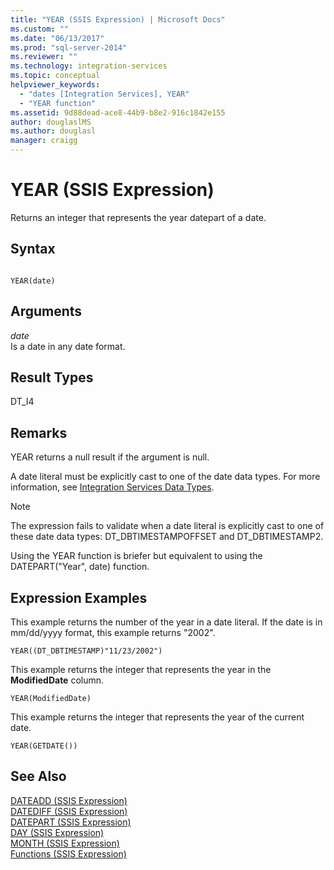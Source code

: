 ```yaml
---
title: "YEAR (SSIS Expression) | Microsoft Docs"
ms.custom: ""
ms.date: "06/13/2017"
ms.prod: "sql-server-2014"
ms.reviewer: ""
ms.technology: integration-services
ms.topic: conceptual
helpviewer_keywords: 
  - "dates [Integration Services], YEAR"
  - "YEAR function"
ms.assetid: 9d88dead-ace8-44b9-b8e2-916c1842e155
author: douglaslMS
ms.author: douglasl
manager: craigg
---
```

# YEAR (SSIS Expression)
  Returns an integer that represents the year datepart of a date.  
  
## Syntax  
  
```  
  
YEAR(date)  
```  
  
## Arguments  
 *date*  
 Is a date in any date format.  
  
## Result Types  
 DT_I4  
  
## Remarks  
 YEAR returns a null result if the argument is null.  
  
 A date literal must be explicitly cast to one of the date data types. For more information, see [Integration Services Data Types](../data-flow/integration-services-data-types.md).  
  
> [!NOTE]  
>  The expression fails to validate when a date literal is explicitly cast to one of these date data types: DT_DBTIMESTAMPOFFSET and DT_DBTIMESTAMP2.  
  
 Using the YEAR function is briefer but equivalent to using the DATEPART("Year", date) function.  
  
## Expression Examples  
 This example returns the number of the year in a date literal. If the date is in mm/dd/yyyy format, this example returns "2002".  
  
```  
YEAR((DT_DBTIMESTAMP)"11/23/2002")  
```  
  
 This example returns the integer that represents the year in the **ModifiedDate** column.  
  
```  
YEAR(ModifiedDate)  
```  
  
 This example returns the integer that represents the year of the current date.  
  
```  
YEAR(GETDATE())  
```  
  
## See Also  
 [DATEADD &#40;SSIS Expression&#41;](dateadd-ssis-expression.md)   
 [DATEDIFF &#40;SSIS Expression&#41;](datediff-ssis-expression.md)   
 [DATEPART &#40;SSIS Expression&#41;](datepart-ssis-expression.md)   
 [DAY &#40;SSIS Expression&#41;](day-ssis-expression.md)   
 [MONTH &#40;SSIS Expression&#41;](month-ssis-expression.md)   
 [Functions &#40;SSIS Expression&#41;](functions-ssis-expression.md)  
  
  
